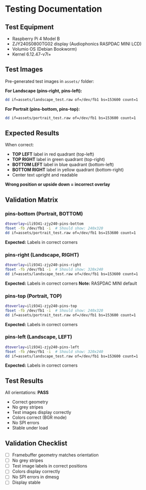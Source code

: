 # Testing Documentation

## Test Equipment

- Raspberry Pi 4 Model B
- ZJY240S0800TG02 display (Audiophonics RASPDAC MINI LCD)
- Volumio OS (Debian Bookworm)
- Kernel 6.12.47-v7l+

## Test Images

Pre-generated test images in `assets/` folder:

**For Landscape (pins-right, pins-left):**
```bash
dd if=assets/landscape_test.raw of=/dev/fb1 bs=153600 count=1
```

**For Portrait (pins-bottom, pins-top):**
```bash
dd if=assets/portrait_test.raw of=/dev/fb1 bs=153600 count=1
```

## Expected Results

When correct:
- **TOP LEFT** label in red quadrant (top-left)
- **TOP RIGHT** label in green quadrant (top-right)
- **BOTTOM LEFT** label in blue quadrant (bottom-left)
- **BOTTOM RIGHT** label in yellow quadrant (bottom-right)
- Center text upright and readable

**Wrong position or upside down = incorrect overlay**

## Validation Matrix

### pins-bottom (Portrait, BOTTOM)
```bash
dtoverlay=ili9341-zjy240-pins-bottom
fbset -fb /dev/fb1 -i  # Should show: 240x320
dd if=assets/portrait_test.raw of=/dev/fb1 bs=153600 count=1
```
**Expected:** Labels in correct corners

### pins-right (Landscape, RIGHT)
```bash
dtoverlay=ili9341-zjy240-pins-right
fbset -fb /dev/fb1 -i  # Should show: 320x240
dd if=assets/landscape_test.raw of=/dev/fb1 bs=153600 count=1
```
**Expected:** Labels in correct corners
**Note:** RASPDAC MINI default

### pins-top (Portrait, TOP)
```bash
dtoverlay=ili9341-zjy240-pins-top
fbset -fb /dev/fb1 -i  # Should show: 240x320
dd if=assets/portrait_test.raw of=/dev/fb1 bs=153600 count=1
```
**Expected:** Labels in correct corners

### pins-left (Landscape, LEFT)
```bash
dtoverlay=ili9341-zjy240-pins-left
fbset -fb /dev/fb1 -i  # Should show: 320x240
dd if=assets/landscape_test.raw of=/dev/fb1 bs=153600 count=1
```
**Expected:** Labels in correct corners

## Test Results

All orientations: **PASS**
- Correct geometry
- No grey stripes
- Test images display correctly
- Colors correct (BGR mode)
- No SPI errors
- Stable under load

## Validation Checklist

- [ ] Framebuffer geometry matches orientation
- [ ] No grey stripes
- [ ] Test image labels in correct positions
- [ ] Colors display correctly
- [ ] No SPI errors in dmesg
- [ ] Display stable
